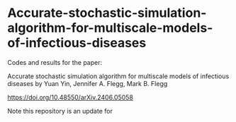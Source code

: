 # Accurate-stochastic-simulation-algorithm-for-multiscale-models-of-infectious-diseases
Codes and results for the paper:

Accurate stochastic simulation algorithm for multiscale models of infectious diseases
by Yuan Yin, Jennifer A. Flegg, Mark B. Flegg

https://doi.org/10.48550/arXiv.2406.05058

Note this repository is an update for
